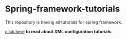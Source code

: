 # Spring-framework-tutorials
This repository is having all tutorials for spring framework.

[click here](https://github.com/ravi115/Spring-framework-tutorials/blob/master/Spring-framework-XML-5.0/readme.md)  **to read about XML configuration tutorials**
